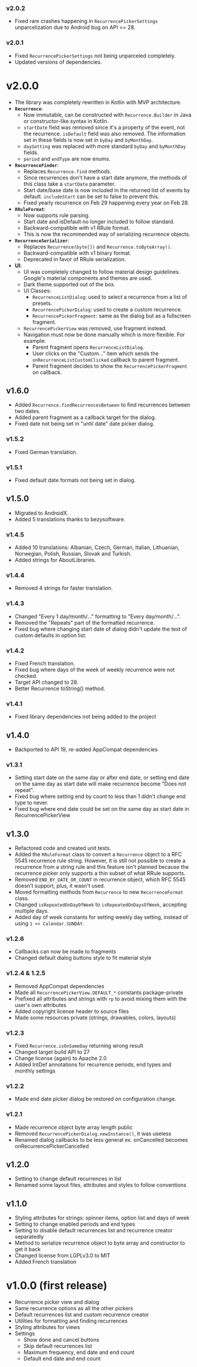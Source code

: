 ### v2.0.2
- Fixed rare crashes happening in `RecurrencePickerSettings` unparcelization due to
Android bug on API >= 28.

### v2.0.1
- Fixed `RecurrencePickerSettings` not being unparceled completely.
- Updated versions of dependencies.

# v2.0.0
- The library was completely rewritten in Kotlin with MVP architecture.
- **`Recurrence`**:
    - Now immutable, can be constructed with `Recurrence.Builder` in Java or constructor-like syntax in Kotlin.
    - `startDate` field was removed since it's a property of the event, not the recurrence. 
      `isDefault` field was also removed. The information set in these fields is now set in `byDay` and `byMonthDay`.
    - `daySetting` was replaced with more standard `byDay` and `byMonthDay` fields.
    - `period` and `endType` are now enums.
- **`RecurrenceFinder`**:
    - Replaces `Recurrence.find` methods.
    - Since recurrences don't have a start date anymore, the methods of this class take a `startDate` parameter.
    - Start date/base date is now included in the returned list of events by default. `includeStart` can be
      set to false to prevent this.
    - Fixed yearly recurrence on Feb 29 happening every year on Feb 28.
- **`RRuleFormat`**:
    - Now supports rule parsing.
    - Start date and isDefault no longer included to follow standard.
    - Backward-compatible with v1 RRule format.
    - This is now the recommended way of serializing recurrence objects.
- **`RecurrenceSerializer`**:
    - Replaces `Recurrence(byte[])` and `Recurrence.toByteArray()`.
    - Backward-compatible with v1 binary format.
    - Deprecated in favor of RRule serialization.
- **UI**:
    - UI was completely changed to follow material design guidelines.
      Google's material components and themes are used.
    - Dark theme supported out of the box.
    - UI Classes:
        - `RecurrenceListDialog`: used to select a recurrence from a list of presets.
        - `RecurrencePickerDialog`: used to create a custom recurrence.
        - `RecurrencePickerFragment`: same as the dialog but as a fullscreen fragment.
    - `RecurrencePickerView` was removed, use fragment instead.
    - Navigation must now be done manually which is more flexible. For example:
        - Parent fragment opens `RecurrenceListDialog`.
        - User clicks on the "Custom..." item which sends the `onRecurrenceListCustomClicked` callback to parent fragment.
        - Parent fragment decides to show the `RecurrencePickerFragment` on callback.

## v1.6.0
- Added `Recurrence.findRecurrencesBetween` to find recurrences between two dates.
- Added parent fragment as a callback target for the dialog.
- Fixed date not being set in "until date" date picker dialog.

### v1.5.2
- Fixed German translation.

### v1.5.1
- Fixed default date formats not being set in dialog.

## v1.5.0
- Migrated to AndroidX.
- Added 5 translations thanks to bezysoftware.

### v1.4.5
- Added 10 translations: Albanian, Czech, German, Italian, Lithuanian, Norwegian, Polish, Russian, Slovak and Turkish.
- Added strings for AboutLibraries.

### v1.4.4
- Removed 4 strings for faster translation.

### v1.4.3
- Changed "Every 1 day/month/..." formatting to "Every day/month/...".
- Removed the "Repeats" part of the formatted recurrence.
- Fixed bug where changing start date of dialog didn't update the text of custom defaults in option list.

### v1.4.2
- Fixed French translation.
- Fixed bug where days of the week of weekly recurrence were not checked.
- Target API changed to 28.
- Better Recurrence toString() method.

### v1.4.1
- Fixed library dependencies not being added to the project

## v1.4.0
- Backported to API 19, re-added AppCompat dependencies

### v1.3.1
- Setting start date on the same day or after end date, or setting end date on the same day as start date will make recurrence become "Does not repeat".
- Fixed bug where setting end by count to less than 1 didn't change end type to never.
- Fixed bug where end date could be set on the same day as start date in RecurrencePickerView

## v1.3.0
- Refactored code and created unit tests.
- Added the `RRuleFormat` class to convert a `Recurrence` object to a RFC 5545 recurrence rule string. However, it is still not possible to create a recurrence from a string rule and this feature isn't planned because the recurrence picker only supports a thin subset of what RRule supports.
- Removed `END_BY_DATE_OR_COUNT` in recurrence object, which RFC 5545 doesn't support, plus, it wasn't used.
- Moved formatting methods from `Recurrence` to new `RecurrenceFormat` class.
- Changed `isRepeatedOnDayOfWeek` to `isRepeatedOnDaysOfWeek`, accepting multiple days.
- Added day of week constants for setting weekly day setting, instead of using `1 << Calendar.SUNDAY`.

### v1.2.6
- Callbacks can now be made to fragments
- Changed default dialog buttons style to fit material style

### v1.2.4 & 1.2.5
- Removed AppCompat dependencies
- Made all `RecurrencePickerView.DEFAULT_*` constants package-private
- Prefixed all attributes and strings with `rp` to avoid mixing them with the user's own attributes
- Added copyright license header to source files
- Made some resources private (strings, drawables, colors, layouts)

### v1.2.3
- Fixed `Recurrence.isOnSameDay` returning wrong result
- Changed target build API to 27
- Change license (again) to Apache 2.0
- Added IntDef annotations for recurrence periods, end types and monthly settings

### v1.2.2
- Made end date picker dialog be restored on configuration change.

### v1.2.1
- Made recurrence object byte array length public
- Removed `RecurrencePickerDialog.newInstance()`, it was useless
- Renamed dialog callbacks to be less general ex. onCancelled becomes onRecurrencePickerCancelled

## v1.2.0
- Setting to change default recurrences in list
- Renamed some layout files, attributes and styles to follow conventions

## v1.1.0
- Styling attributes for strings: spinner items, option list and days of week
- Setting to change enabled periods and end types
- Setting to disable default recurrences list and recurrence creator separatedly
- Method to serialize recurrence object to byte array and constructor to get it back
- Changed license from LGPLv3.0 to MIT
- Added French translation

# v1.0.0 (first release)
- Recurrence picker view and dialog
- Same recurrence options as all the other pickers
- Default recurrences list and custom recurrence creator
- Utilities for formatting and finding recurrences
- Styling attributes for views
- Settings
    - Show done and cancel buttons
    - Skip default recurrences list
    - Maximum frequency, end date and end count
    - Default end date and end count
